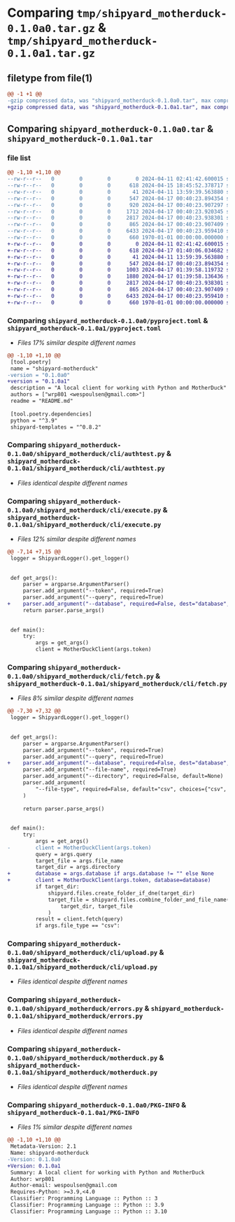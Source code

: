 # Comparing `tmp/shipyard_motherduck-0.1.0a0.tar.gz` & `tmp/shipyard_motherduck-0.1.0a1.tar.gz`

## filetype from file(1)

```diff
@@ -1 +1 @@
-gzip compressed data, was "shipyard_motherduck-0.1.0a0.tar", max compression
+gzip compressed data, was "shipyard_motherduck-0.1.0a1.tar", max compression
```

## Comparing `shipyard_motherduck-0.1.0a0.tar` & `shipyard_motherduck-0.1.0a1.tar`

### file list

```diff
@@ -1,10 +1,10 @@
--rw-r--r--   0        0        0        0 2024-04-11 02:41:42.600015 shipyard_motherduck-0.1.0a0/README.md
--rw-r--r--   0        0        0      618 2024-04-15 18:45:52.378717 shipyard_motherduck-0.1.0a0/pyproject.toml
--rw-r--r--   0        0        0       41 2024-04-11 13:59:39.563880 shipyard_motherduck-0.1.0a0/shipyard_motherduck/__init__.py
--rw-r--r--   0        0        0      547 2024-04-17 00:40:23.894354 shipyard_motherduck-0.1.0a0/shipyard_motherduck/cli/authtest.py
--rw-r--r--   0        0        0      920 2024-04-17 00:40:23.907297 shipyard_motherduck-0.1.0a0/shipyard_motherduck/cli/execute.py
--rw-r--r--   0        0        0     1712 2024-04-17 00:40:23.920345 shipyard_motherduck-0.1.0a0/shipyard_motherduck/cli/fetch.py
--rw-r--r--   0        0        0     2817 2024-04-17 00:40:23.938301 shipyard_motherduck-0.1.0a0/shipyard_motherduck/cli/upload.py
--rw-r--r--   0        0        0      865 2024-04-17 00:40:23.907409 shipyard_motherduck-0.1.0a0/shipyard_motherduck/errors.py
--rw-r--r--   0        0        0     6433 2024-04-17 00:40:23.959410 shipyard_motherduck-0.1.0a0/shipyard_motherduck/motherduck.py
--rw-r--r--   0        0        0      660 1970-01-01 00:00:00.000000 shipyard_motherduck-0.1.0a0/PKG-INFO
+-rw-r--r--   0        0        0        0 2024-04-11 02:41:42.600015 shipyard_motherduck-0.1.0a1/README.md
+-rw-r--r--   0        0        0      618 2024-04-17 01:40:06.034682 shipyard_motherduck-0.1.0a1/pyproject.toml
+-rw-r--r--   0        0        0       41 2024-04-11 13:59:39.563880 shipyard_motherduck-0.1.0a1/shipyard_motherduck/__init__.py
+-rw-r--r--   0        0        0      547 2024-04-17 00:40:23.894354 shipyard_motherduck-0.1.0a1/shipyard_motherduck/cli/authtest.py
+-rw-r--r--   0        0        0     1003 2024-04-17 01:39:58.119732 shipyard_motherduck-0.1.0a1/shipyard_motherduck/cli/execute.py
+-rw-r--r--   0        0        0     1880 2024-04-17 01:39:58.136436 shipyard_motherduck-0.1.0a1/shipyard_motherduck/cli/fetch.py
+-rw-r--r--   0        0        0     2817 2024-04-17 00:40:23.938301 shipyard_motherduck-0.1.0a1/shipyard_motherduck/cli/upload.py
+-rw-r--r--   0        0        0      865 2024-04-17 00:40:23.907409 shipyard_motherduck-0.1.0a1/shipyard_motherduck/errors.py
+-rw-r--r--   0        0        0     6433 2024-04-17 00:40:23.959410 shipyard_motherduck-0.1.0a1/shipyard_motherduck/motherduck.py
+-rw-r--r--   0        0        0      660 1970-01-01 00:00:00.000000 shipyard_motherduck-0.1.0a1/PKG-INFO
```

### Comparing `shipyard_motherduck-0.1.0a0/pyproject.toml` & `shipyard_motherduck-0.1.0a1/pyproject.toml`

 * *Files 17% similar despite different names*

```diff
@@ -1,10 +1,10 @@
 [tool.poetry]
 name = "shipyard-motherduck"
-version = "0.1.0a0"
+version = "0.1.0a1"
 description = "A local client for working with Python and MotherDuck"
 authors = ["wrp801 <wespoulsen@gmail.com>"]
 readme = "README.md"
 
 [tool.poetry.dependencies]
 python = "^3.9"
 shipyard-templates = "^0.8.2"
```

### Comparing `shipyard_motherduck-0.1.0a0/shipyard_motherduck/cli/authtest.py` & `shipyard_motherduck-0.1.0a1/shipyard_motherduck/cli/authtest.py`

 * *Files identical despite different names*

### Comparing `shipyard_motherduck-0.1.0a0/shipyard_motherduck/cli/execute.py` & `shipyard_motherduck-0.1.0a1/shipyard_motherduck/cli/execute.py`

 * *Files 12% similar despite different names*

```diff
@@ -7,14 +7,15 @@
 logger = ShipyardLogger().get_logger()
 
 
 def get_args():
     parser = argparse.ArgumentParser()
     parser.add_argument("--token", required=True)
     parser.add_argument("--query", required=True)
+    parser.add_argument("--database", required=False, dest="database", default="")
     return parser.parse_args()
 
 
 def main():
     try:
         args = get_args()
         client = MotherDuckClient(args.token)
```

### Comparing `shipyard_motherduck-0.1.0a0/shipyard_motherduck/cli/fetch.py` & `shipyard_motherduck-0.1.0a1/shipyard_motherduck/cli/fetch.py`

 * *Files 8% similar despite different names*

```diff
@@ -7,30 +7,32 @@
 logger = ShipyardLogger().get_logger()
 
 
 def get_args():
     parser = argparse.ArgumentParser()
     parser.add_argument("--token", required=True)
     parser.add_argument("--query", required=True)
+    parser.add_argument("--database", required=False, dest="database", default="")
     parser.add_argument("--file-name", required=True)
     parser.add_argument("--directory", required=False, default=None)
     parser.add_argument(
         "--file-type", required=False, default="csv", choices={"csv", "parquet"}
     )
 
     return parser.parse_args()
 
 
 def main():
     try:
         args = get_args()
-        client = MotherDuckClient(args.token)
         query = args.query
         target_file = args.file_name
         target_dir = args.directory
+        database = args.database if args.database != "" else None
+        client = MotherDuckClient(args.token, database=database)
         if target_dir:
             shipyard.files.create_folder_if_dne(target_dir)
             target_file = shipyard.files.combine_folder_and_file_name(
                 target_dir, target_file
             )
         result = client.fetch(query)
         if args.file_type == "csv":
```

### Comparing `shipyard_motherduck-0.1.0a0/shipyard_motherduck/cli/upload.py` & `shipyard_motherduck-0.1.0a1/shipyard_motherduck/cli/upload.py`

 * *Files identical despite different names*

### Comparing `shipyard_motherduck-0.1.0a0/shipyard_motherduck/errors.py` & `shipyard_motherduck-0.1.0a1/shipyard_motherduck/errors.py`

 * *Files identical despite different names*

### Comparing `shipyard_motherduck-0.1.0a0/shipyard_motherduck/motherduck.py` & `shipyard_motherduck-0.1.0a1/shipyard_motherduck/motherduck.py`

 * *Files identical despite different names*

### Comparing `shipyard_motherduck-0.1.0a0/PKG-INFO` & `shipyard_motherduck-0.1.0a1/PKG-INFO`

 * *Files 1% similar despite different names*

```diff
@@ -1,10 +1,10 @@
 Metadata-Version: 2.1
 Name: shipyard-motherduck
-Version: 0.1.0a0
+Version: 0.1.0a1
 Summary: A local client for working with Python and MotherDuck
 Author: wrp801
 Author-email: wespoulsen@gmail.com
 Requires-Python: >=3.9,<4.0
 Classifier: Programming Language :: Python :: 3
 Classifier: Programming Language :: Python :: 3.9
 Classifier: Programming Language :: Python :: 3.10
```

